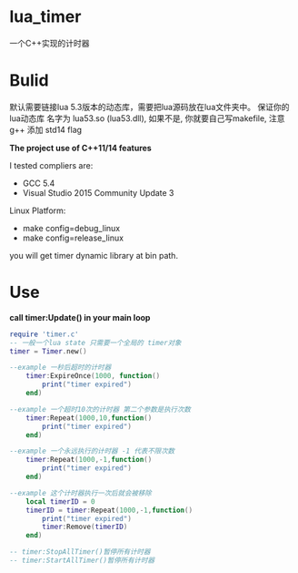 # lua_timer
一个C++实现的计时器

# Bulid
默认需要链接lua 5.3版本的动态库，需要把lua源码放在lua文件夹中。
保证你的 lua动态库 名字为 lua53.so (lua53.dll), 如果不是,
你就要自己写makefile, 注意 g++ 添加 std14 flag

**The project use of C++11/14 features**

I tested compliers are:
- GCC 5.4 
- Visual Studio 2015 Community Update 3

Linux Platform: 
- make config=debug_linux
- make config=release_linux

you will get timer dynamic library at bin path.

# Use

**call timer:Update() in your main loop**

```lua
require 'timer.c'
-- 一般一个lua state 只需要一个全局的 timer对象
timer = Timer.new()

--example 一秒后超时的计时器
    timer:ExpireOnce(1000, function()
        print("timer expired")
    end)

--example 一个超时10次的计时器 第二个参数是执行次数
    timer:Repeat(1000,10,function()
        print("timer expired")
    end)

--example 一个永远执行的计时器 -1 代表不限次数
    timer:Repeat(1000,-1,function()
        print("timer expired")
    end)

--example 这个计时器执行一次后就会被移除
    local timerID = 0
    timerID = timer:Repeat(1000,-1,function()
        print("timer expired")
        timer:Remove(timerID)
    end)

-- timer:StopAllTimer()暂停所有计时器
-- timer:StartAllTimer()暂停所有计时器

```

